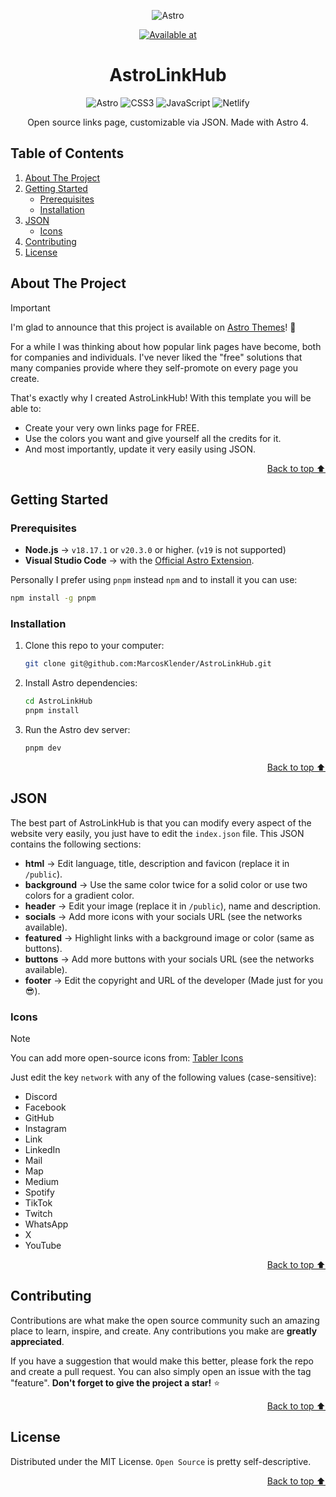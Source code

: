 <a id="readme-top"></a>

<div align="center">

![Astro](https://astro.build/assets/press/astro-icon-light-gradient.svg)

[![Available at](https://img.shields.io/badge/Available%20at-Astro%20Themes-purple?style=for-the-badge&link=https://astro.build/themes/details/astrolinkhub/)](https://astro.build/themes/details/astrolinkhub)

</div>

<h1 align="center">AstroLinkHub</h1>

<div align="center">

![Astro](https://img.shields.io/badge/Astro-0C1222?style=for-the-badge&logo=astro&logoColor=FDFDFE)
![CSS3](https://img.shields.io/badge/CSS3-1572B6?style=for-the-badge&logo=css3&logoColor=white)
![JavaScript](https://img.shields.io/badge/JavaScript-323330?style=for-the-badge&logo=javascript&logoColor=F7DF1E)
![Netlify](https://img.shields.io/badge/Netlify-00C7B7?style=for-the-badge&logo=netlify&logoColor=white)

Open source links page, customizable via JSON. Made with Astro 4.

</div>

## Table of Contents

  <ol>
    <li>
      <a href="#about-the-project">About The Project</a>
    </li>
    <li>
      <a href="#getting-started">Getting Started</a>
      <ul>
        <li><a href="#prerequisites">Prerequisites</a></li>
        <li><a href="#installation">Installation</a></li>
      </ul>
    </li>
    <li>
      <a href="#json">JSON</a>
      <ul>
        <li><a href="#icons">Icons</a></li>
      </ul>
    </li>
    <li><a href="#contributing">Contributing</a></li>
    <li><a href="#license">License</a></li>
  </ol>


## About The Project

> [!IMPORTANT]
> I'm glad to announce that this project is available on [Astro Themes](https://astro.build/themes/details/astrolinkhub)! 🚀

For a while I was thinking about how popular link pages have become, both for companies and individuals. I've never liked the "free" solutions that many companies provide where they self-promote on every page you create.

That's exactly why I created AstroLinkHub! With this template you will be able to:
- Create your very own links page for FREE.
- Use the colors you want and give yourself all the credits for it.
- And most importantly, update it very easily using JSON. 

<p align="right"><a href="#readme-top">Back to top ⬆️</a></p>


## Getting Started

### Prerequisites

- **Node.js** -> `v18.17.1` or `v20.3.0` or higher. (`v19` is not supported)
- **Visual Studio Code** -> with the [Official Astro Extension](https://marketplace.visualstudio.com/items?itemName=astro-build.astro-vscode).

Personally I prefer using `pnpm` instead `npm` and to install it you can use:

  ```sh
  npm install -g pnpm
  ```

### Installation

1. Clone this repo to your computer:
   ```sh
   git clone git@github.com:MarcosKlender/AstroLinkHub.git
   ```
2. Install Astro dependencies:
   ```sh
   cd AstroLinkHub
   pnpm install
   ```
3. Run the Astro dev server:
   ```sh
   pnpm dev
   ```
   
<p align="right"><a href="#readme-top">Back to top ⬆️</a></p>


## JSON

The best part of AstroLinkHub is that you can modify every aspect of the website very easily, you just have to edit the `index.json` file. This JSON contains the following sections:

- **html** -> Edit language, title, description and favicon (replace it in `/public`).
- **background** -> Use the same color twice for a solid color or use two colors for a gradient color.
- **header** -> Edit your image (replace it in `/public`), name and description.
- **socials** -> Add more icons with your socials URL (see the networks available).
- **featured** -> Highlight links with a background image or color (same as buttons).
- **buttons** -> Add more buttons with your socials URL (see the networks available).
- **footer** -> Edit the copyright and URL of the developer (Made just for you 😎).

### Icons

> [!NOTE]
> You can add more open-source icons from: [Tabler Icons](https://tabler.io/icons)

Just edit the key `network` with any of the following values (case-sensitive):

- Discord
- Facebook
- GitHub
- Instagram
- Link
- LinkedIn
- Mail
- Map
- Medium
- Spotify
- TikTok
- Twitch
- WhatsApp
- X
- YouTube

<p align="right"><a href="#readme-top">Back to top ⬆️</a></p>


## Contributing

Contributions are what make the open source community such an amazing place to learn, inspire, and create. Any contributions you make are **greatly appreciated**.

If you have a suggestion that would make this better, please fork the repo and create a pull request. You can also simply open an issue with the tag "feature".
**Don't forget to give the project a star!** ⭐

<p align="right"><a href="#readme-top">Back to top ⬆️</a></p>


## License

Distributed under the MIT License. `Open Source` is pretty self-descriptive.

<p align="right"><a href="#readme-top">Back to top ⬆️</a></p>
